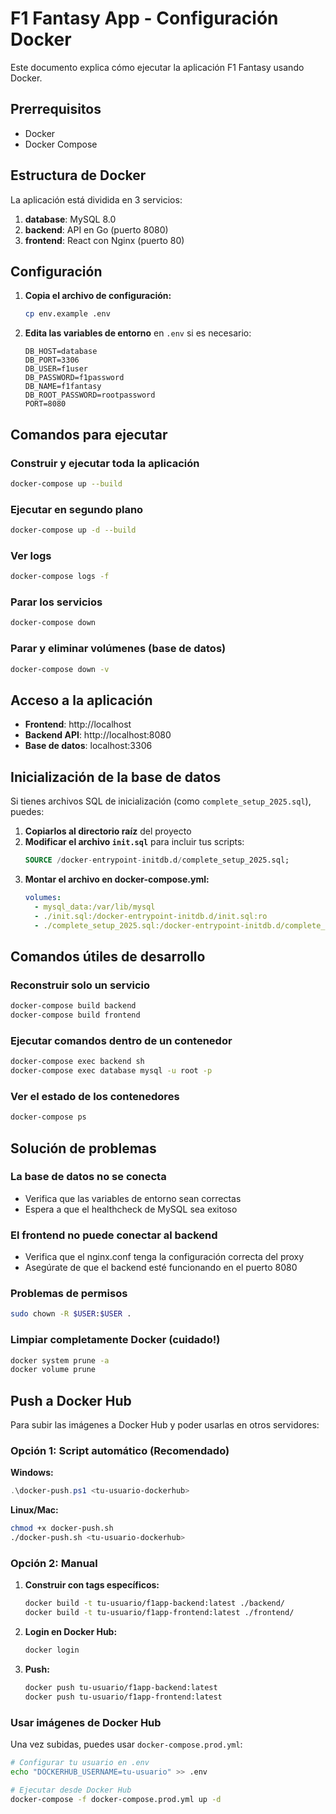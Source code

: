 # F1 Fantasy App - Configuración Docker

Este documento explica cómo ejecutar la aplicación F1 Fantasy usando Docker.

## Prerrequisitos

- Docker
- Docker Compose

## Estructura de Docker

La aplicación está dividida en 3 servicios:

1. **database**: MySQL 8.0
2. **backend**: API en Go (puerto 8080)
3. **frontend**: React con Nginx (puerto 80)

## Configuración

1. **Copia el archivo de configuración:**
   ```bash
   cp env.example .env
   ```

2. **Edita las variables de entorno** en `.env` si es necesario:
   ```
   DB_HOST=database
   DB_PORT=3306
   DB_USER=f1user
   DB_PASSWORD=f1password
   DB_NAME=f1fantasy
   DB_ROOT_PASSWORD=rootpassword
   PORT=8080
   ```

## Comandos para ejecutar

### Construir y ejecutar toda la aplicación
```bash
docker-compose up --build
```

### Ejecutar en segundo plano
```bash
docker-compose up -d --build
```

### Ver logs
```bash
docker-compose logs -f
```

### Parar los servicios
```bash
docker-compose down
```

### Parar y eliminar volúmenes (base de datos)
```bash
docker-compose down -v
```

## Acceso a la aplicación

- **Frontend**: http://localhost
- **Backend API**: http://localhost:8080
- **Base de datos**: localhost:3306

## Inicialización de la base de datos

Si tienes archivos SQL de inicialización (como `complete_setup_2025.sql`), puedes:

1. **Copiarlos al directorio raíz** del proyecto
2. **Modificar el archivo `init.sql`** para incluir tus scripts:
   ```sql
   SOURCE /docker-entrypoint-initdb.d/complete_setup_2025.sql;
   ```
3. **Montar el archivo en docker-compose.yml:**
   ```yaml
   volumes:
     - mysql_data:/var/lib/mysql
     - ./init.sql:/docker-entrypoint-initdb.d/init.sql:ro
     - ./complete_setup_2025.sql:/docker-entrypoint-initdb.d/complete_setup_2025.sql:ro
   ```

## Comandos útiles de desarrollo

### Reconstruir solo un servicio
```bash
docker-compose build backend
docker-compose build frontend
```

### Ejecutar comandos dentro de un contenedor
```bash
docker-compose exec backend sh
docker-compose exec database mysql -u root -p
```

### Ver el estado de los contenedores
```bash
docker-compose ps
```

## Solución de problemas

### La base de datos no se conecta
- Verifica que las variables de entorno sean correctas
- Espera a que el healthcheck de MySQL sea exitoso

### El frontend no puede conectar al backend
- Verifica que el nginx.conf tenga la configuración correcta del proxy
- Asegúrate de que el backend esté funcionando en el puerto 8080

### Problemas de permisos
```bash
sudo chown -R $USER:$USER .
```

### Limpiar completamente Docker (cuidado!)
```bash
docker system prune -a
docker volume prune
```

## Push a Docker Hub

Para subir las imágenes a Docker Hub y poder usarlas en otros servidores:

### Opción 1: Script automático (Recomendado)

**Windows:**
```powershell
.\docker-push.ps1 <tu-usuario-dockerhub>
```

**Linux/Mac:**
```bash
chmod +x docker-push.sh
./docker-push.sh <tu-usuario-dockerhub>
```

### Opción 2: Manual

1. **Construir con tags específicos:**
   ```bash
   docker build -t tu-usuario/f1app-backend:latest ./backend/
   docker build -t tu-usuario/f1app-frontend:latest ./frontend/
   ```

2. **Login en Docker Hub:**
   ```bash
   docker login
   ```

3. **Push:**
   ```bash
   docker push tu-usuario/f1app-backend:latest
   docker push tu-usuario/f1app-frontend:latest
   ```

### Usar imágenes de Docker Hub

Una vez subidas, puedes usar `docker-compose.prod.yml`:

```bash
# Configurar tu usuario en .env
echo "DOCKERHUB_USERNAME=tu-usuario" >> .env

# Ejecutar desde Docker Hub
docker-compose -f docker-compose.prod.yml up -d
``` 